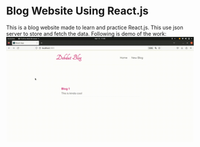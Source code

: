 # Blog Website Using React.js
This is a blog website made to learn and practice React.js. This use json server to store and fetch the data.
Following is demo of the work:</br>
![video](https://github.com/Debdut0122/blog/blob/master/blog/public/demo.gif?raw=true)
